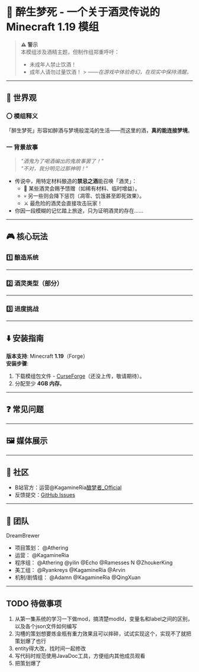 # 🍷 醉生梦死 - 一个关于酒灵传说的 Minecraft 1.19 模组

> **⚠️ 警示**  
> 本模组涉及酒精主题，但制作组郑重呼吁：
> - 未成年人禁止饮酒！
> - 成年人请勿过量饮酒！
    > *——在游戏中体验奇幻，在现实中保持清醒。*

---

## 📜 世界观
### 〇 模组释义
「醉生梦死」形容如醉酒与梦境般混沌的生活——而这里的酒，**真的能连接梦境**。

### 一 背景故事
> *"酒鬼为了喝酒编出的鬼故事罢了！"*  
> *"不对，我分明见过那神明！"*

- 传说中，用特定材料酿造的**禁忌之酒**能召唤「酒灵」：
   - 🎁 某些酒灵会赐予馈赠（如稀有材料、临时增益）。
   - 💀 另一些则会降下惩罚（凋零、饥饿甚至即死效果）。
   - ⚔️ 最危险的酒灵会直接攻击玩家！
- 你因一段模糊的记忆踏上旅途，只为证明酒灵的存在……

---

## 🎮 核心玩法
### 1️⃣ 酿造系统
---

### 2️⃣ 酒灵类型（部分）
---

### 3️⃣ 进度挑战
---

## ⬇️ 安装指南
**版本支持**: Minecraft **1.19**（Forge）  
**安装步骤**:
1. 下载模组包文件 - [CurseForge](https://www.bilibili.com/video/BV1GJ411x7h7?spm_id_from=333.788.recommend_more_video.0&vd_source=00ec4b59ea5b839fc1bd6fe8128d578d)（还没上传，敬请期待）。
2. 分配至少 **4GB 内存**。
---

## ❓ 常见问题
---

## 🖼️ 媒体展示
---

## 💬 社区
- B站官方：运营@KagamineRia[酿梦者_Official](https://b23.tv/ZX27e1a)
- 反馈提交：[GitHub Issues](https://github.com/KunLiangChen/Forge-EnologistMod-1.19/issues)
---

## 🐹 团队
DreamBrewer
- 项目策划： @Athering
- 运营： @KagamineRia
- 程序组： @Athering @yilin @Echo @Ramesses N @ZhoukerKing
- 美工组： @Ryankreys @KagamineRia @Arvin
- 机制/剧情组： @Adamn @KagamineRia @QingXuan
---

## TODO 待做事项
1. 从第一集系统的学习一下做mod，搞清楚modId，变量名和label之间的区别，以及各个json文件如何编写<br>
2. 沟槽的策划想要炼金瓶有重力效果且可以摔碎，试试实现这个，实现不了就把策划爆了也行
3. entity得大改，找时间一起修改
4. 写代码时规范使用JavaDoc工具，方便组内其他成员观看
5. 把策划爆了

